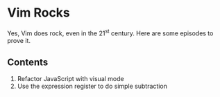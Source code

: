# Vim Rocks

Yes, Vim does rock, even in the 21<sup>st</sup> century. Here are some episodes to prove it.

## Contents

1. Refactor JavaScript with visual mode
2. Use the expression register to do simple subtraction


